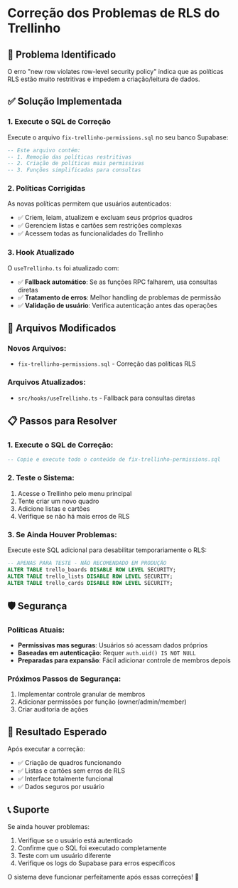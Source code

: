 # Correção dos Problemas de RLS do Trellinho

## 🚨 Problema Identificado
O erro "new row violates row-level security policy" indica que as políticas RLS estão muito restritivas e impedem a criação/leitura de dados.

## ✅ Solução Implementada

### 1. Execute o SQL de Correção
Execute o arquivo `fix-trellinho-permissions.sql` no seu banco Supabase:

```sql
-- Este arquivo contém:
-- 1. Remoção das políticas restritivas
-- 2. Criação de políticas mais permissivas
-- 3. Funções simplificadas para consultas
```

### 2. Políticas Corrigidas
As novas políticas permitem que usuários autenticados:
- ✅ Criem, leiam, atualizem e excluam seus próprios quadros
- ✅ Gerenciem listas e cartões sem restrições complexas
- ✅ Acessem todas as funcionalidades do Trellinho

### 3. Hook Atualizado
O `useTrellinho.ts` foi atualizado com:
- ✅ **Fallback automático**: Se as funções RPC falharem, usa consultas diretas
- ✅ **Tratamento de erros**: Melhor handling de problemas de permissão
- ✅ **Validação de usuário**: Verifica autenticação antes das operações

## 🔧 Arquivos Modificados

### Novos Arquivos:
- `fix-trellinho-permissions.sql` - Correção das políticas RLS

### Arquivos Atualizados:
- `src/hooks/useTrellinho.ts` - Fallback para consultas diretas

## 📋 Passos para Resolver

### 1. Execute o SQL de Correção:
```sql
-- Copie e execute todo o conteúdo de fix-trellinho-permissions.sql
```

### 2. Teste o Sistema:
1. Acesse o Trellinho pelo menu principal
2. Tente criar um novo quadro
3. Adicione listas e cartões
4. Verifique se não há mais erros de RLS

### 3. Se Ainda Houver Problemas:
Execute este SQL adicional para desabilitar temporariamente o RLS:

```sql
-- APENAS PARA TESTE - NÃO RECOMENDADO EM PRODUÇÃO
ALTER TABLE trello_boards DISABLE ROW LEVEL SECURITY;
ALTER TABLE trello_lists DISABLE ROW LEVEL SECURITY;
ALTER TABLE trello_cards DISABLE ROW LEVEL SECURITY;
```

## 🛡️ Segurança

### Políticas Atuais:
- **Permissivas mas seguras**: Usuários só acessam dados próprios
- **Baseadas em autenticação**: Requer `auth.uid() IS NOT NULL`
- **Preparadas para expansão**: Fácil adicionar controle de membros depois

### Próximos Passos de Segurança:
1. Implementar controle granular de membros
2. Adicionar permissões por função (owner/admin/member)
3. Criar auditoria de ações

## 🎯 Resultado Esperado

Após executar a correção:
- ✅ Criação de quadros funcionando
- ✅ Listas e cartões sem erros de RLS
- ✅ Interface totalmente funcional
- ✅ Dados seguros por usuário

## 📞 Suporte

Se ainda houver problemas:
1. Verifique se o usuário está autenticado
2. Confirme que o SQL foi executado completamente
3. Teste com um usuário diferente
4. Verifique os logs do Supabase para erros específicos

O sistema deve funcionar perfeitamente após essas correções! 🚀